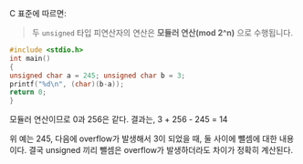 C 표준에 따르면:
> 두 `unsigned` 타입 피연산자의 연산은 **모듈러 연산(mod 2^n)** 으로 수행됩니다.
```c
#include <stdio.h> 
int main() 
{ 
unsigned char a = 245; unsigned char b = 3;
printf("%d\n", (char)(b-a));
return 0; 
}
```
모듈러 연산이므로 0과 256은 같다.
결과는, 3 + 256 - 245 = 14

위 예는 245, 다음에 overflow가 발생해서 3이 되었을 때, 둘 사이에 뺄셈에 대한 내용이다.
결국 unsigned 끼리 뺄셈은 overflow가 발생하더라도 차이가 정확히 계산된다.

